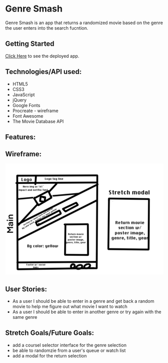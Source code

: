 # Genre Smash

Genre Smash is an app that returns a randomized movie based on the genre the user enters into the search fucntion.

## Getting Started
 [Click Here](https://peterwgacek.github.io/project-one/) to see the deployed app.

##  Technologies/API used:

- HTML5
- CSS3
- JavaScript
- jQuery
- Google Fonts
- Procreate - wireframe
- Font Awesome
- The Movie Database API


## Features:

## Wireframe: 
![wireframe](./imgs/genresmashwireframe.png)

## User Stories:
- As a user I should be able to enter in a genre and get back a random movie to help me figure out what movie I want to watch
- As a user I should be able to enter in another genre or try again with the same genre 



## Stretch Goals/Future Goals:
- add a coursel selector interface for the genre selection
- be able to randomzie from a user's queue or watch list
- add a modal for the return selection

